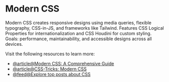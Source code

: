 # Modern CSS

Modern CSS creates responsive designs using media queries, flexible typography, CSS-in-JS, and frameworks like Tailwind. Features CSS Logical Properties for internationalization and CSS Houdini for custom styling. Goals: performance, maintainability, and accessible designs across all devices.

Visit the following resources to learn more:

- [@article@Modern CSS: A Comprehensive Guide](https://moderncss.dev/)
- [@article@CSS-Tricks: Modern CSS](https://css-tricks.com/modern-css/)
- [@feed@Explore top posts about CSS](https://app.daily.dev/tags/css?ref=roadmapsh)
